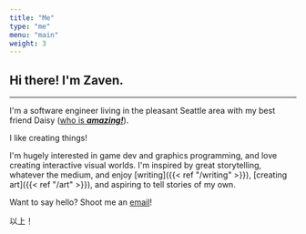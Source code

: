 ```yaml
---
title: "Me"
type: "me"
menu: "main"
weight: 3
---
```


## Hi there! I'm <span class="name">Zaven</span>.

---

I'm a software engineer living in the pleasant Seattle area with my best friend
Daisy ([who is _**amazing!**_](https://ladychamomile.ink/)).

I like creating things!

I'm hugely interested in <span class="keyword">game dev</span> and <span
class="keyword">graphics programming</span>, and love creating interactive
visual worlds. I'm inspired by great storytelling, whatever the medium, and
enjoy [writing]({{< ref "/writing" >}}), [creating art]({{< ref "/art" >}}), and
aspiring to tell stories of my own.

Want to say hello? Shoot me an [email](mailto:zaven@voithos.io)!

<span class="keyword">以上！</span>
